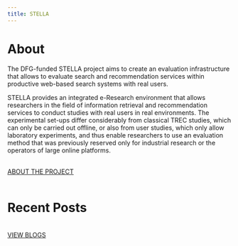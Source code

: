 ```yaml
---
title: STELLA
---
```


# About

The DFG-funded STELLA project aims to create an evaluation infrastructure that allows to evaluate search and recommendation services within productive web-based search systems with real users.

STELLA provides an integrated e-Research environment that allows researchers in the field of information retrieval and recommendation services to conduct studies with real users in real environments. The experimental set-ups differ considerably from classical TREC studies, which can only be carried out offline, or also from user studies, which only allow laboratory experiments, and thus enable researchers to use an evaluation method that was previously reserved only for industrial research or the operators of large online platforms.

<br>

<div class="home-button">
<a href="/about/" class="section-button">ABOUT THE PROJECT</a>
</div>

<br>

# Recent Posts



<br>

<div class="home-button">
<a href="/" class="section-button">VIEW BLOGS</a>
</div>
